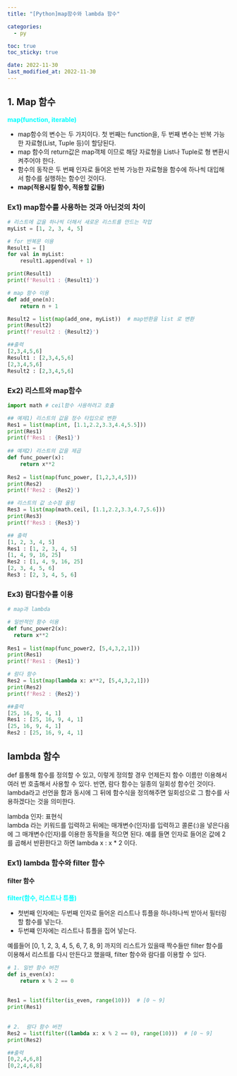 ```yaml
---
title: "[Python]map함수와 lambda 함수"

categories:
  - py

toc: true
toc_sticky: true

date: 2022-11-30
last_modified_at: 2022-11-30 
---
```


## 1. Map 함수
<span style = "color: aqua">**map(function, iterable)**</span>  

- map함수의 변수는 두 가지이다. 첫 번째는 function을, 두 번째 변수는 반복 가능한 자료형(List, Tuple 등)이 할당된다.  
- map 함수의 return값은 map객체 이므로 해당 자료형을 List나 Tuple로 형 변환시켜주어야 한다.  
- 함수의 동작은 두 번째 인자로 들어온 반복 가능한 자료형을 함수에 하나씩 대입해서 함수를 실행하는 함수인 것이다.
- **map(적용시킬 함수, 적용할 값들)**

### Ex1) map함수를 사용하는 것과 아닌것의 차이

```python
# 리스트에 값을 하나씩 더해서 새로운 리스트를 만드는 작업
myList = [1, 2, 3, 4, 5]

# for 반복문 이용
Result1 = []
for val in myList:
    result1.append(val + 1)

print(Result1)
print(f'Result1 : {Result1}')

# map 함수 이용
def add_one(n):
    return n + 1

Result2 = list(map(add_one, myList))  # map반환을 list 로 변환
print(Result2)
print(f'result2 : {Result2}')

##출력
[2,3,4,5,6]
Result1 : [2,3,4,5,6]
[2,3,4,5,6]
Result2 : [2,3,4,5,6]
```

### Ex2) 리스트와 map함수
```python
import math # ceil함수 사용하려고 호출

## 예제1) 리스트의 값을 정수 타입으로 변환
Res1 = list(map(int, [1.1,2.2,3.3,4.4,5.5]))
print(Res1)
print(f'Res1 : {Res1}')
  
## 예제2) 리스트의 값을 제곱
def func_power(x):
    return x**2
 
Res2 = list(map(func_power, [1,2,3,4,5]))
print(Res2)
print(f'Res2 : {Res2}')

## 리스트의 값 소수점 올림
Res3 = list(map(math.ceil, [1.1,2.2,3.3,4.7,5.6]))
print(Res3)
print(f'Res3 : {Res3}')

## 출력
[1, 2, 3, 4, 5]
Res1 : [1, 2, 3, 4, 5]
[1, 4, 9, 16, 25]
Res2 : [1, 4, 9, 16, 25]
[2, 3, 4, 5, 6]
Res3 : [2, 3, 4, 5, 6]
```

### Ex3) 람다함수를 이용
```python
# map과 lambda

# 일반적인 함수 이용
def func_power2(x):
  return x**2
  
Res1 = list(map(func_power2, [5,4,3,2,1]))
print(Res1)
print(f'Res1 : {Res1}')

# 람다 함수
Res2 = list(map(lambda x: x**2, [5,4,3,2,1]))
print(Res2)
print(f'Res2 : {Res2}')

##출력
[25, 16, 9, 4, 1]
Res1 : [25, 16, 9, 4, 1]
[25, 16, 9, 4, 1]
Res2 : [25, 16, 9, 4, 1]
```

## lambda 함수
def 를통해 함수를 정의할 수 있고, 이렇게 정의할 경우 언제든지 함수 이름만 이용해서 여러 번 호출해서 사용할 수 있다. 반면, 람다 함수는 일종의 일회성 함수인 것이다.
lambda라고 선언을 함과 동시에 그 뒤에 함수식을 정의해주면 일회성으로 그 함수를 사용하겠다는 것을 의미한다.

lambda 인자: 표현식  
lambda 라는 키워드를 입력하고 뒤에는 매개변수(인자)를 입력하고 콜론(:)을 넣은다음에 그 매개변수(인자)를 이용한 동작들을 적으면 된다.
예를 들면 인자로 들어온 값에 2를 곱해서 반환한다고 하면 lambda x : x * 2  이다.

### Ex1) lambda 함수와 filter 함수
#### filter 함수  
<span style = 'color: aqua'>**filter(함수, 리스트나 튜플)**</span>

- 첫번째 인자에는 두번째 인자로 들어온 리스트나 튜플을 하나하나씩 받아서 필터링할 함수를 넣는다.
- 두번쨰 인자에는 리스트나 튜플을 집어 넣는다.

예를들어 [0, 1, 2, 3, 4, 5, 6, 7, 8, 9] 까지의 리스트가 있을때 짝수들만 filter 함수를 이용해서 리스트를 다시 만든다고 했을때, filter 함수와 람다를 이용할 수 있다.

```python
# 1. 일반 함수 버전
def is_even(x):
    return x % 2 == 0
 
 
Res1 = list(filter(is_even, range(10)))  # [0 ~ 9]
print(Res1)
 
 
# 2.  람다 함수 버전
Res2 = list(filter((lambda x: x % 2 == 0), range(10)))  # [0 ~ 9]
print(Res2)

##출력
[0,2,4,6,8]
[0,2,4,6,8]
```

